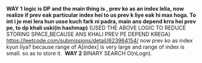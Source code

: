 **WAY 1**
**logic is DP and the main thing is , prev ko as an index lelia, now realize if prev eak particular index hei to us prev k liye eak hi max hoga. To int i jo mei lera hun usse kuch fark ni padra, main ans depend krra hei prev pe, to dp khali uski(in hashmap)**
(USED THE ABOVE LOGIC TO REDUCE STORING SPACE,BECAUSE ANS KHALI PREV PE DEPEND KREGA)
https://leetcode.com/submissions/detail/623964154/
now  prev ko as index kyun liya? because range of A[index] is very large and range of index is small. so as to store it.
​
**WAY 2**
BINARY SEARCH O(nLogn).
​